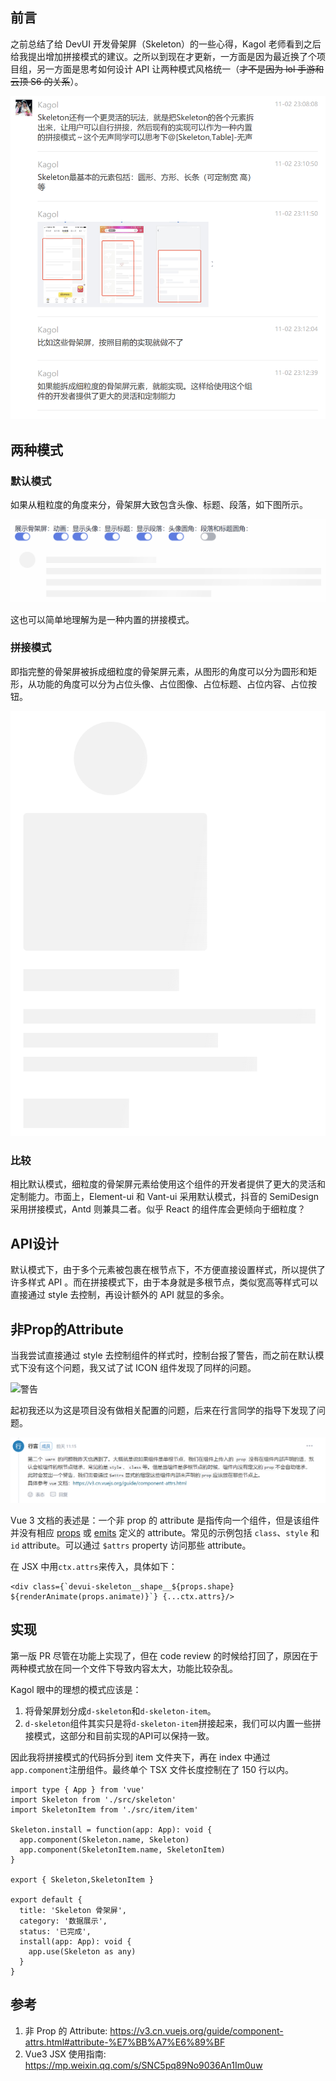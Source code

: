 ## 前言

之前总结了给 DevUI 开发骨架屏（Skeleton）的一些心得，Kagol 老师看到之后给我提出增加拼接模式的建议。之所以到现在才更新，一方面是因为最近换了个项目组，另一方面是思考如何设计 API 让两种模式风格统一（~~才不是因为 lol 手游和云顶 S6 的关系~~）。

![Kagol 拼接模式建议](https://raw.githubusercontent.com/ivestszheng/images-store/master/img/20211114214832.png)

## 两种模式

### 默认模式

如果从粗粒度的角度来分，骨架屏大致包含头像、标题、段落，如下图所示。

![常见骨架屏](https://raw.githubusercontent.com/ivestszheng/images-store/master/img/20211020100014.gif)

这也可以简单地理解为是一种内置的拼接模式。

### 拼接模式

即指完整的骨架屏被拆成细粒度的骨架屏元素，从图形的角度可以分为圆形和矩形，从功能的角度可以分为占位头像、占位图像、占位标题、占位内容、占位按钮。

![拼接模式](https://raw.githubusercontent.com/ivestszheng/images-store/master/img/20211122120101.gif)



### 比较

相比默认模式，细粒度的骨架屏元素给使用这个组件的开发者提供了更大的灵活和定制能力。市面上，Element-ui 和 Vant-ui 采用默认模式，抖音的 SemiDesign 采用拼接模式，Antd 则兼具二者。似乎 React 的组件库会更倾向于细粒度？

## API设计

默认模式下，由于多个元素被包裹在根节点下，不方便直接设置样式，所以提供了许多样式 API 。而在拼接模式下，由于本身就是多根节点，类似宽高等样式可以直接通过 style 去控制，再设计额外的 API 就显的多余。

## 非Prop的Attribute

当我尝试直接通过 style 去控制组件的样式时，控制台报了警告，而之前在默认模式下没有这个问题，我又试了试 ICON 组件发现了同样的问题。

![警告](https://images.gitee.com/uploads/images/2021/1113/222854_ccceb5cb_8292095.png)

起初我还以为这是项目没有做相关配置的问题，后来在行言同学的指导下发现了问题。

![](https://raw.githubusercontent.com/ivestszheng/images-store/master/img/20211118155453.png)

Vue 3 文档的表述是：一个非 prop 的 attribute 是指传向一个组件，但是该组件并没有相应 [props](https://v3.cn.vuejs.org/guide/component-props) 或 [emits](https://v3.cn.vuejs.org/guide/component-custom-events.html#定义自定义事件) 定义的 attribute。常见的示例包括 `class`、`style` 和 `id` attribute。可以通过 `$attrs` property 访问那些 attribute。

在 JSX 中用`ctx.attrs`来传入，具体如下：

```tsx
<div class={`devui-skeleton__shape__${props.shape} ${renderAnimate(props.animate)}`} {...ctx.attrs}/>
```

## 实现

第一版 PR 尽管在功能上实现了，但在 code review 的时候给打回了，原因在于两种模式放在同一个文件下导致内容太大，功能比较杂乱。

Kagol 眼中的理想的模式应该是：

1. 将骨架屏划分成`d-skeleton`和`d-skeleton-item`。
2. `d-skeleton`组件其实只是将`d-skeleton-item`拼接起来，我们可以内置一些拼接模式，这部分和目前实现的API可以保持一致。

因此我将拼接模式的代码拆分到 item 文件夹下，再在 index 中通过 `app.component`注册组件。最终单个 TSX 文件长度控制在了 150 行以内。

```tsx
import type { App } from 'vue'
import Skeleton from './src/skeleton'
import SkeletonItem from './src/item/item'

Skeleton.install = function(app: App): void {
  app.component(Skeleton.name, Skeleton)
  app.component(SkeletonItem.name, SkeletonItem)
}

export { Skeleton,SkeletonItem }

export default {
  title: 'Skeleton 骨架屏',
  category: '数据展示',
  status: '已完成',
  install(app: App): void {
    app.use(Skeleton as any)
  }
}

```

## 参考

1. 非 Prop 的 Attribute: https://v3.cn.vuejs.org/guide/component-attrs.html#attribute-%E7%BB%A7%E6%89%BF
2. Vue3 JSX 使用指南: https://mp.weixin.qq.com/s/SNC5pq89No9036An1Im0uw

